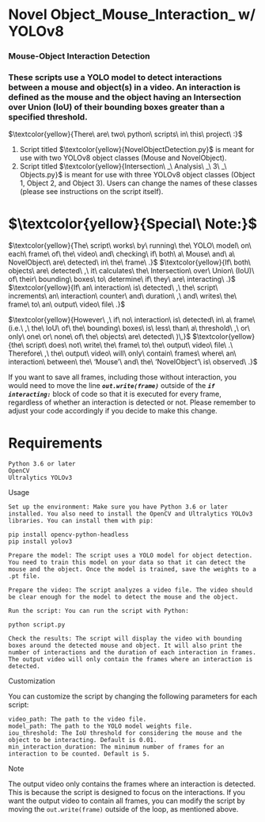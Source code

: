 # Novel Object_Mouse_Interaction_ w/ YOLOv8

### Mouse-Object Interaction Detection

### These scripts use a YOLO model to detect interactions between a mouse and object(s) in a video. An interaction is defined as the mouse and the object having an Intersection over Union (IoU) of their bounding boxes greater than a specified threshold.

 $\textcolor{yellow}{There\ are\ two\ python\ scripts\ in\ this\ project\ :}$
1. Script titled $\textcolor{yellow}{NovelObjectDetection.py}$ is meant for use with two YOLOv8 object classes (Mouse and NovelObject).
2. Script titled $\textcolor{yellow}{Intersection\ _\ Analysis\ _\ 3\ _\ Objects.py\}$ is meant for use with three YOLOv8 object classes (Object 1, Object 2, and Object 3). Users can change the names of these classes (please see instructions on the script itself).

# $\textcolor{yellow}{Special\ Note:}$
$\textcolor{yellow}{The\ script\ works\ by\ running\ the\ YOLO\ model\ on\ each\ frame\ of\ the\ video\ and\ checking\ if\ both\ a\ Mouse\ and\ a\ NovelObject\ are\ detected\ in\ the\ frame\ .}$
$\textcolor{yellow}{If\ both\ objects\ are\ detected\ ,\ it\ calculates\ the\ Intersection\ over\ Union\ (IoU)\ of\ their\ bounding\ boxes\ to\ determine\ if\ they\ are\ interacting\ .\}$
$\textcolor{yellow}{If\ an\ interaction\ is\ detected\ ,\ the\ script\ increments\ an\ interaction\ counter\ and\ duration\ ,\ and\ writes\ the\ frame\ to\ an\ output\ video\ file\ .\}$

$\textcolor{yellow}{However\ ,\ if\ no\ interaction\ is\ detected\ in\ a\ frame\ (i.e.\ ,\ the\ IoU\ of\ the\ bounding\ boxes\ is\ less\ than\ a\ threshold\ ,\ or\ only\ one\ or\ none\ of\ the\ objects\ are\ detected\ )\,}$ 
$\textcolor{yellow}{the\ script\ does\ not\ write\ the\ frame\ to\ the\ output\ video\ file\ .\ Therefore\ ,\ the\ output\ video\ will\ only\ contain\ frames\ where\ an\ interaction\ between\ the\ ‘Mouse’\ and\ the\ ‘NovelObject’\ is\ observed\ .\}$

If you want to save all frames, including those without interaction, you would need to move the line ***``out.write(frame)``*** outside of the ***``if interacting:``*** block of code so that it is executed for every frame, regardless of whether an interaction is detected or not. Please remember to adjust your code accordingly if you decide to make this change.


# Requirements

    Python 3.6 or later
    OpenCV
    Ultralytics YOLOv3

Usage

    Set up the environment: Make sure you have Python 3.6 or later installed. You also need to install the OpenCV and Ultralytics YOLOv3 libraries. You can install them with pip:

    pip install opencv-python-headless
    pip install yolov3

    Prepare the model: The script uses a YOLO model for object detection. You need to train this model on your data so that it can detect the mouse and the object. Once the model is trained, save the weights to a .pt file.

    Prepare the video: The script analyzes a video file. The video should be clear enough for the model to detect the mouse and the object.

    Run the script: You can run the script with Python:

    python script.py

    Check the results: The script will display the video with bounding boxes around the detected mouse and object. It will also print the number of interactions and the duration of each interaction in frames. The output video will only contain the frames where an interaction is detected.

Customization

You can customize the script by changing the following parameters for each script:

    video_path: The path to the video file.
    model_path: The path to the YOLO model weights file.
    iou_threshold: The IoU threshold for considering the mouse and the object to be interacting. Default is 0.01.
    min_interaction_duration: The minimum number of frames for an interaction to be counted. Default is 5.

Note

The output video only contains the frames where an interaction is detected. This is because the script is designed to focus on the interactions. If you want the output video to contain all frames, you can modify the script by moving the `out.write(frame)` outside of the loop, as mentioned above.

